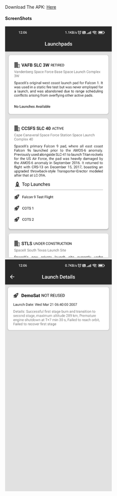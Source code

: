  
Download The APK: [Here](https://github.com/shatterball/xlaunch/releases/download/1.0/XLaunch550-03164715c7a6494dbbc0dd41f4e8209c-signed.apk)

#### ScreenShots

<img src="screenshots/xlaunch.home.jpg" data-canonical-src="screenshots/xlaunch.home.jpg" width="350" />
<img src="screenshots/xlaunch.launch.jpg" data-canonical-src="screenshots/xlaunch.launch.jpg" width="350" />
